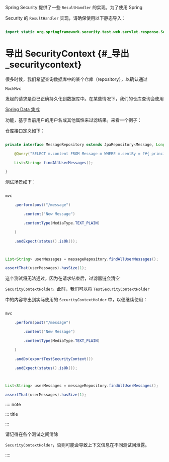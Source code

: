Spring Security 提供了一些 `ResultHandler` 的实现。为了使用 Spring
Security 的 `ResultHandler` 实现，请确保使用以下静态导入：

``` java
import static org.springframework.security.test.web.servlet.response.SecurityMockMvcResultHandlers.*;
```

# 导出 SecurityContext {#_导出_securitycontext}

很多时候，我们希望查询数据库中的某个仓库（repository），以确认通过
`MockMvc`
发起的请求是否已正确持久化到数据库中。在某些情况下，我们的仓库查询会使用
[Spring Data 集成](features/integrations/data.xml)
功能，基于当前用户的用户名或其他属性来过滤结果。来看一个例子：

仓库接口定义如下：

``` java
private interface MessageRepository extends JpaRepository<Message, Long> {
    @Query("SELECT m.content FROM Message m WHERE m.sentBy = ?#{ principal?.name }")
    List<String> findAllUserMessages();
}
```

测试场景如下：

``` java
mvc
    .perform(post("/message")
        .content("New Message")
        .contentType(MediaType.TEXT_PLAIN)
    )
    .andExpect(status().isOk());

List<String> userMessages = messageRepository.findAllUserMessages();
assertThat(userMessages).hasSize(1);
```

这个测试将无法通过，因为在请求结束后，过滤器链会清空
`SecurityContextHolder`。此时，我们可以将 `TestSecurityContextHolder`
中的内容导出到实际使用的 `SecurityContextHolder` 中，以便继续使用：

``` java
mvc
    .perform(post("/message")
        .content("New Message")
        .contentType(MediaType.TEXT_PLAIN)
    )
    .andDo(exportTestSecurityContext())
    .andExpect(status().isOk());

List<String> userMessages = messageRepository.findAllUserMessages();
assertThat(userMessages).hasSize(1);
```

:::: note
::: title
:::

请记得在各个测试之间清除
`SecurityContextHolder`，否则可能会导致上下文信息在不同测试间泄露。
::::
